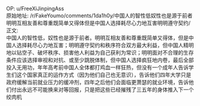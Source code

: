
OP: u/FreeXiJinpingAss  
原始地址: /r/FakeYoumo/comments/1da1h0y/中国人的智性低奴性也是源于前者明明互相友善和尊重既简单又得体但是中国人选择耗尽心力地互害明明遵守契约/  
正文:  
中国人的智性低，奴性也是源于前者。明明互相友善和尊重既简单又得体，但是中国人选择耗尽心力地互害；明明遵守契约和秩序符合双方最大利益，但中国人精明地以钻空子、破坏秩序、损害他人利益为自己获利为常识；明明面对不合理的生存条件应该选择审视和对抗、或至少跳脱体制，但中国人选择疯狂地内卷，最后全部投入无用功，年年高考前中国人全体都打鸡血一样狂热，但没有一个成年人告诉学生们这个国家真正的运作方式（因为他们自己也无意识），告诉他们四年大学只是政府缓解当前就业压力的缓冲剂，四年之后他们会面临更萧瑟的就业环境，告诉他们付出永远不可能换来对等回报，只是把这些已经摧残了三五年的身体推入下一个绞肉机  

